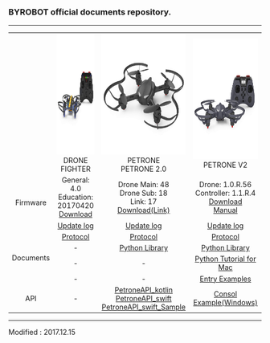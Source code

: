 ### BYROBOT official documents repository.

---

<div align="center">
    <table>
        <tr>
            <td><div align="center"></div></td>
            <td>
                <div align="center">
                    <img src="/assets/images/products/drone_fighter_and_controller.jpg" alt="drone_fighter_and_controller" height="240" width="240"><br>
                    DRONE FIGHTER
                </div>
            </td>
            <td>
                <div align="center">
                    <img src="/assets/images/products/petrone.jpg" alt="petrone" height="240" width="240"><br>
                    PETRONE<br>
                    PETRONE 2.0
                </div>
            </td>
            <td>
                <div align="center">
                    <img src="/assets/images/products/petrone_v2_and_controller.jpg" alt="petrone_v2_and_controller" height="240" width="240"><br>
                    PETRONE V2
                </div>
            </td>
        </tr>
        <!--
        <tr>
            <td><div align="center">Latest Version</div></td>
            <td><div align="center">Drone Education: 20170118<br>Controller Education: 20170124</div></td>
            <td><div align="center">Drone Main: v47<br>Drone Sub: v18<br>Link: v18</div></td>
            <td><div align="center">Drone: 1.0.R.54<br>Controller: 1.0.R.54</div></td>
        </tr>
        -->
        <tr>
            <td rowspan="2"><div align="center">Firmware</div></td>
            <td>
                <div align="center">General: 4.0<br>Education: 20170420<br><a href="https://drive.google.com/open?id=1KItchl29rXjVD_lj2C0v-HrOiixLl3Om" target="_blank">Download</a></div>
            </td>
            <td>
                <div align="center">Drone Main: 48<br>Drone Sub: 18<br>Link: 17<br><a href="https://drive.google.com/open?id=1NZdvfGMuCCc4Rutl-fYRf9s9AazEfn2G" target="_blank">Download(Link)</a></div>
            </td>
            <td>
                <div align="center">Drone: 1.0.R.56<br>Controller: 1.1.R.4<br><a href="https://drive.google.com/open?id=1Si3eQtOHbyjd-c8gS4izCRb0vt2TNivi" target="_blank">Download</a><br><a href="/documents/kr/products/petrone_v2/manual/update/byrobot_how_to_update_petrone_v2.pdf" target="_blank">Manual</a></div>
            </td>
        </tr>
            <tr>
                <td><div align="center"><a href="/documents/kr/products/dronefighter2017/log/updates/firmware/">Update log</a></div></td>
                <td><div align="center"><a href="/documents/kr/products/petrone/log/updates/firmware/">Update log</a></div></td>
                <td><div align="center"><a href="/documents/kr/products/petrone_v2/log/updates/firmware/">Update log</a></div></td>
            </tr>
        <tr>
            <td rowspan="4"><div align="center">Documents</div></td>
            <td><div align="center"><a href="/documents/kr/products/dronefighter2017/protocol/">Protocol</a></div></td>
            <td><div align="center"><a href="/documents/kr/products/petrone/protocol/">Protocol</a></div></td>
            <td><div align="center"><a href="/documents/kr/products/petrone_v2/protocol/">Protocol</a></div></td>
        </tr>
            <tr>
                <td><div align="center">-</div></td>
                <td><div align="center"><a href="/documents/kr/products/petrone/library/python/petrone/">Python Library</a></div></td>
                <td><div align="center"><a href="/documents/kr/products/petrone_v2/library/python/petrone_v2/">Python Library</a></div></td>
            </tr>
            <tr>
                <td><div align="center">-</div></td>
                <td><div align="center">-</div></td>
                <td><div align="center"><a href="/documents/kr/products/petrone_v2/library/python/petrone_v2/tutorial_for_mac/">Python Tutorial for Mac</a></div></td>
            </tr>
            <tr>
                <td><div align="center">-</div></td>
                <td><div align="center">-</div></td>
                <td><div align="center"><a href="/documents/kr/products/petrone_v2/entry/examples/">Entry Examples</a></div></td>
            </tr>
        <tr>
            <td><div align="center">API</div></td>
            <td><div align="center">-</div></td>
            <td>
                <div align="center">
                    <a href="https://github.com/petrone/PetroneAPI_kotlin" target="_blank">PetroneAPI_kotlin</a><br>
                    <a href="https://github.com/petrone/PetroneAPI_swift" target="_blank">PetroneAPI_swift</a><br>
                    <a href="https://github.com/petrone/PetroneAPI_swift_Sample" target="_blank">PetroneAPI_swift_Sample</a>
                </div>
            </td>
            <td>
                <div align="center">
                    <a href="https://github.com/petrone-v2/window_console_example_for_petrone_v2" target="_blank">Consol Example(Windows)</a>
                </div>
            </td>
        </tr>
    </table>
</div>

---

Modified : 2017.12.15